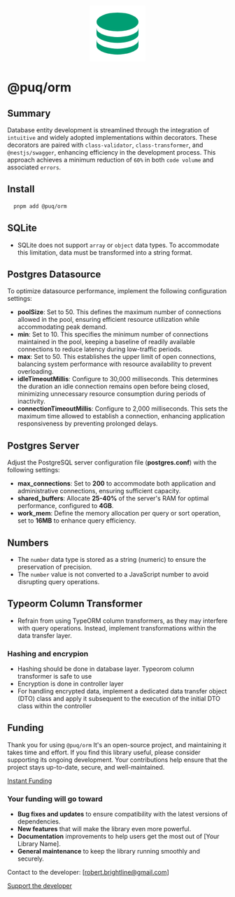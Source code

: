 <p align="center">
  <img src="https://raw.githubusercontent.com/rbrightline/puq/refs/heads/main/libs/orm/favicon.png" alt="Logo" />
</p>

# @puq/orm

## Summary

Database entity development is streamlined through the integration of `intuitive` and widely adopted implementations within decorators. These decorators are paired with `class-validator`, `class-transformer`, and `@nestjs/swagger`, enhancing efficiency in the development process. This approach achieves a minimum reduction of `60%` in both `code volume` and associated `errors`.

## Install

```bash
  pnpm add @puq/orm
```

## SQLite

- SQLite does not support `array` or `object` data types. To accommodate this limitation, data must be transformed into a string format.

## Postgres Datasource

To optimize datasource performance, implement the following configuration settings:

- **poolSize**: Set to 50. This defines the maximum number of connections allowed in the pool, ensuring efficient resource utilization while accommodating peak demand.
- **min**: Set to 10. This specifies the minimum number of connections maintained in the pool, keeping a baseline of readily available connections to reduce latency during low-traffic periods.
- **max**: Set to 50. This establishes the upper limit of open connections, balancing system performance with resource availability to prevent overloading.
- **idleTimeoutMillis**: Configure to 30,000 milliseconds. This determines the duration an idle connection remains open before being closed, minimizing unnecessary resource consumption during periods of inactivity.
- **connectionTimeoutMillis**: Configure to 2,000 milliseconds. This sets the maximum time allowed to establish a connection, enhancing application responsiveness by preventing prolonged delays.

## Postgres Server

Adjust the PostgreSQL server configuration file (**postgres.conf**) with the following settings:

- **max_connections**: Set to **200** to accommodate both application and administrative connections, ensuring sufficient capacity.
- **shared_buffers**: Allocate **25-40%** of the server's RAM for optimal performance, configured to **4GB**.
- **work_mem**: Define the memory allocation per query or sort operation, set to **16MB** to enhance query efficiency.

## Numbers

- The `number` data type is stored as a string (numeric) to ensure the preservation of precision.
- The `number` value is not converted to a JavaScript number to avoid disrupting query operations.

## Typeorm Column Transformer

- Refrain from using TypeORM column transformers, as they may interfere with query operations. Instead, implement transformations within the data transfer layer.

### Hashing and encrypion

- Hashing should be done in database layer. Typeorom column transformer is safe to use
- Encryption is done in controller layer
- For handling encrypted data, implement a dedicated data transfer object (DTO) class and apply it subsequent to the execution of the initial DTO class within the controller

## Funding

Thank you for using `@puq/orm` It's an open-source project, and maintaining it takes time and effort. If you find this library useful, please consider supporting its ongoing development. Your contributions help ensure that the project stays up-to-date, secure, and well-maintained.

[Instant Funding](https://cash.app/$puqlib)

### Your funding will go toward

- **Bug fixes and updates** to ensure compatibility with the latest versions of dependencies.
- **New features** that will make the library even more powerful.
- **Documentation** improvements to help users get the most out of [Your Library Name].
- **General maintenance** to keep the library running smoothly and securely.

Contact to the developer: [robert.brightline@gmail.com]

[Support the developer](https://cash.app/$puqlib)
